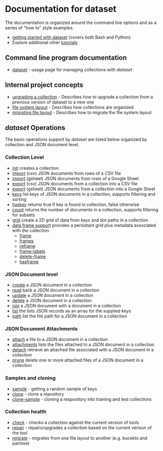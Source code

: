 
# Documentation for dataset

The documentation is organized around the command line options 
and as a series of "how to" style examples.

+ [getting started with dataset](../how-to/getting-started-with-dataset.html) (covers both Bash and Python)
+ Explore additional other [tutorials](../how-to/)

## Command line program documentation

+ [dataset](dataset.html) - usage page for managing collections with _dataset_

## Internal project concepts

+ [upgrading a collection](../how-to/upgrading-a-collection.html) - Describes how to upgrade a collection from a previous version of dataset to a new one
+ [file system layout](../how-to/file-system-layout.html) - Describes how collections are organized
+ [migrating file layout](../how-to/migrate-layout.html) - Describes how to migrate the file system layout

## _dataset_ Operations

The basic operations support by *dataset* are listed below organized 
by collection and JSON document level.

### Collection Level

+ [init](init.html) creates a collection
+ [import](import-csv.html) (csv) JSON documents from rows of a CSV file
+ [import](import-gsheet.html) (gsheet) JSON documents from rows of a Google Sheet
+ [export](export-csv.html) (csv) JSON documents from a collection into a CSV file
+ [export](export-gsheet.html) (gsheet) JSON documents from a collection into a Google Sheet
+ [keys](keys.html) list keys of JSON documents in a collection, supports filtering and sorting
+ [haskey](haskey.html) returns true if key is found in collection, false otherwise
+ [count](count.html) returns the number of documents in a collection, supports filtering for subsets
+ [grid](grid.html) create a 2D grid of data from keys and dot paths in a collection
+ [data frame support](../how-to/collections-grids-and-frames.html) provides a persistant grid plus metadata associated with the collection
    + [frame](frame.html)
    + [frames](frames.html)
    + [reframe](reframe.html)
    + [frame-labels](frame-labels.html)
    + [delete-frame](delete-frame.html)
    + [hasframe](hasframe.html)

### JSON Document level

+ [create](create.html) a JSON document in a collection
+ [read](read.html) back a JSON document in a collection
+ [update](update.html) a JSON document in a collection
+ [delete](delete.html) a JSON document in a collection
+ [join](join.html) a JSON document with a document in a collection
+ [list](list.html) the lists JSON records as an array for the supplied keys
+ [path](path.html) list the file path for a JSON document in a collection

### JSON Document Attachments

+ [attach](attach.html) a file to a JSON document in a collection
+ [attachments](attachments.html) lists the files attached to a JSON document in a collection
+ [detach](detach.html) retrieve an attached file associated with a JSON document in a collection
+ [prune](prune.html) delete one or more attached files of a JSON document in a collection

### Samples and cloning

+ [sample](sample.html) - getting a random sample of keys
+ [clone](clone.html) - clone a repository
+ [clone-sample](clone-sample.html) - cloning a respository into training and test collections

### Collection health

+ [check](check.html) - checks a collection against the current version of tools
+ [repair](repair.html) - repairs/upgrades a collection based on the current verison of the tool
+ [migrate](migrate.html) - migrates from one file layout to another (e.g. bucekts and pairtree)

